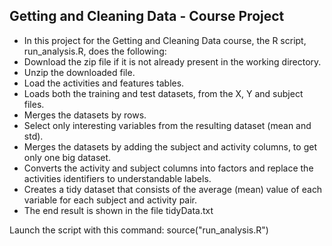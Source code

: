 ## Getting and Cleaning Data - Course Project

- In this project for the Getting and Cleaning Data course, the R script, run_analysis.R, does the following:
- Download the zip file if it is not already present in the working directory.
- Unzip the downloaded file.
- Load the activities and features tables.
- Loads both the training and test datasets, from the X, Y and subject files.
- Merges the datasets by rows.
- Select only interesting variables from the resulting dataset (mean and std).
- Merges the datasets by adding the subject and activity columns, to get only one big dataset.
- Converts the activity and subject columns into factors and replace the activities identifiers to understandable labels.
- Creates a tidy dataset that consists of the average (mean) value of each variable for each subject and activity pair.
- The end result is shown in the file tidyData.txt


Launch the script with this command: source("run_analysis.R")
